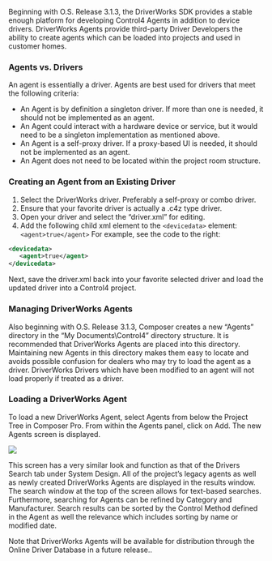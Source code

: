 
Beginning with O.S. Release 3.1.3, the DriverWorks SDK provides a stable enough platform for developing Control4 Agents in addition to device drivers. DriverWorks Agents provide third-party Driver Developers the ability to create agents which can be loaded into projects and used in customer homes.


### Agents vs. Drivers

An agent is essentially a driver.  Agents are best used for drivers that meet the following criteria:
- An Agent is by definition a singleton driver. If more than one is needed, it should not be implemented as an agent.
- An Agent could interact with a hardware device or service, but it would need to be a singleton implementation as mentioned above. 
- An Agent is a self-proxy driver. If a proxy-based UI is needed, it should not be implemented as an agent.
- An Agent does not need to be located within the project room structure.

### Creating an Agent from an Existing Driver

1. Select the DriverWorks driver. Preferably a self-proxy or combo driver.
2. Ensure that your favorite driver is actually a .c4z type driver.
3. Open your driver and select the “driver.xml” for editing.
4. Add the following child xml element to the `<devicedata>` element:  `<agent>true</agent>` For example, see the code to the right:

```xml
<devicedata>
   <agent>true</agent>
</devicedata>
```

Next, save the driver.xml back into your favorite selected driver and load the updated driver into a Control4 project.


### Managing DriverWorks Agents

Also beginning with O.S. Release 3.1.3, Composer creates a new “Agents” directory in the “My Documents\Control4” directory structure. It is recommended that DriverWorks Agents are placed into this directory. Maintaining new Agents in this directory makes them easy to locate and avoids possible confusion for dealers who may try to load the agent as a driver. DriverWorks Drivers which have been modified to an agent will not load properly if treated as a driver.


### Loading a DriverWorks Agent

To load a new DriverWorks Agent, select Agents from below the Project Tree in Composer Pro. From within the Agents panel, click on Add. The new Agents screen is displayed. 

<img src="images/22_1-01.png"/>


This screen has a very similar look and function as that of the Drivers Search tab under System Design. All of the project’s legacy agents as well as newly created DriverWorks Agents are displayed in the results window. The search window at the top of the screen allows for text-based searches. Furthermore, searching for Agents can be refined by Category and Manufacturer. Search results can be sorted by the Control Method defined in the Agent as well the relevance which includes sorting by name or modified date. 

Note that DriverWorks Agents will be available for distribution through the Online Driver Database in a future release..

